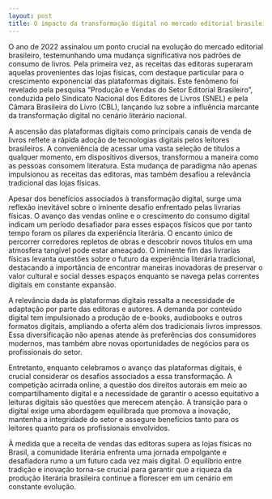 ```yaml
---
layout: post
title: O impacto da transformação digital no mercado editorial brasileiro
---
```


O ano de 2022 assinalou um ponto crucial na evolução do mercado editorial brasileiro, testemunhando uma mudança significativa nos padrões de consumo de livros. Pela primeira vez, as receitas das editoras superaram aquelas provenientes das lojas físicas, com destaque particular para o crescimento exponencial das plataformas digitais. Este fenômeno foi revelado pela pesquisa “Produção e Vendas do Setor Editorial Brasileiro”, conduzida pelo Sindicato Nacional dos Editores de Livros (SNEL) e pela Câmara Brasileira do Livro (CBL), lançando luz sobre a influência marcante da transformação digital no cenário literário nacional.

A ascensão das plataformas digitais como principais canais de venda de livros reflete a rápida adoção de tecnologias digitais pelos leitores brasileiros. A conveniência de acessar uma vasta seleção de títulos a qualquer momento, em dispositivos diversos, transformou a maneira como as pessoas consomem literatura. Esta mudança de paradigma não apenas impulsionou as receitas das editoras, mas também desafiou a relevância tradicional das lojas físicas.

Apesar dos benefícios associados à transformação digital, surge uma reflexão inevitável sobre o iminente desafio enfrentado pelas livrarias físicas. O avanço das vendas online e o crescimento do consumo digital indicam um período desafiador para esses espaços físicos que por tanto tempo foram os pilares da experiência literária. O encanto único de percorrer corredores repletos de obras e descobrir novos títulos em uma atmosfera tangível pode estar ameaçado. O iminente fim das livrarias físicas levanta questões sobre o futuro da experiência literária tradicional, destacando a importância de encontrar maneiras inovadoras de preservar o valor cultural e social desses espaços enquanto se navega pelas correntes digitais em constante expansão.

A relevância dada às plataformas digitais ressalta a necessidade de adaptação por parte das editoras e autores. A demanda por conteúdo digital tem impulsionado a produção de e-books, audiobooks e outros formatos digitais, ampliando a oferta além dos tradicionais livros impressos. Essa diversificação não apenas atende às preferências dos consumidores modernos, mas também abre novas oportunidades de negócios para os profissionais do setor.

Entretanto, enquanto celebramos o avanço das plataformas digitais, é crucial considerar os desafios associados a essa transformação. A competição acirrada online, a questão dos direitos autorais em meio ao compartilhamento digital e a necessidade de garantir o acesso equitativo a leituras digitais são questões que merecem atenção. A transição para o digital exige uma abordagem equilibrada que promova a inovação, mantenha a integridade do setor e assegure benefícios tanto para os leitores quanto para os profissionais envolvidos.

À medida que a receita de vendas das editoras supera as lojas físicas no Brasil, a comunidade literária enfrenta uma jornada empolgante e desafiadora rumo a um futuro cada vez mais digital. O equilíbrio entre tradição e inovação torna-se crucial para garantir que a riqueza da produção literária brasileira continue a florescer em um cenário em constante evolução.